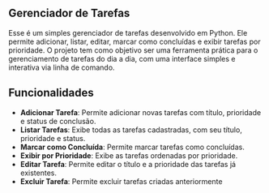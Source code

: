 ## Gerenciador de Tarefas
Esse é um simples gerenciador de tarefas desenvolvido em Python. Ele permite adicionar, listar, editar, marcar como concluídas e exibir tarefas por prioridade. O projeto tem como objetivo ser uma ferramenta prática para o gerenciamento de tarefas do dia a dia, com uma interface simples e interativa via linha de comando.

## Funcionalidades

- **Adicionar Tarefa**: Permite adicionar novas tarefas com título, prioridade e status de conclusão.
- **Listar Tarefas**: Exibe todas as tarefas cadastradas, com seu título, prioridade e status.
- **Marcar como Concluída**: Permite marcar tarefas como concluídas.
- **Exibir por Prioridade**: Exibe as tarefas ordenadas por prioridade.
- **Editar Tarefa**: Permite editar o título e a prioridade das tarefas já existentes.
- **Excluir Tarefa**: Permite excluir tarefas criadas anteriormente
